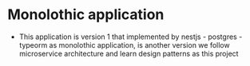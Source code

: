# Monolothic application 
- This application is version 1 that implemented by nestjs - postgres - typeorm as monolothic application, is another version we follow microservice architecture and learn design patterns as this project
